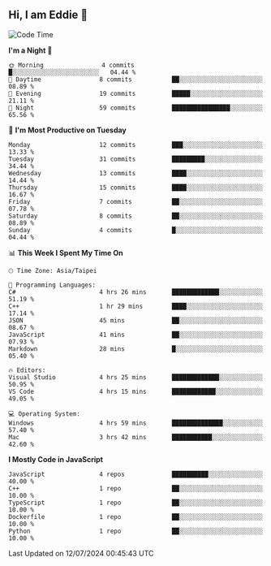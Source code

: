 ## Hi, I am Eddie 👋

<!--START_SECTION:waka-->
![Code Time](http://img.shields.io/badge/Code%20Time-194%20hrs%2027%20mins-blue)

**I'm a Night 🦉** 

```text
🌞 Morning                4 commits           █░░░░░░░░░░░░░░░░░░░░░░░░   04.44 % 
🌆 Daytime                8 commits           ██░░░░░░░░░░░░░░░░░░░░░░░   08.89 % 
🌃 Evening                19 commits          █████░░░░░░░░░░░░░░░░░░░░   21.11 % 
🌙 Night                  59 commits          ████████████████░░░░░░░░░   65.56 % 
```
📅 **I'm Most Productive on Tuesday** 

```text
Monday                   12 commits          ███░░░░░░░░░░░░░░░░░░░░░░   13.33 % 
Tuesday                  31 commits          █████████░░░░░░░░░░░░░░░░   34.44 % 
Wednesday                13 commits          ████░░░░░░░░░░░░░░░░░░░░░   14.44 % 
Thursday                 15 commits          ████░░░░░░░░░░░░░░░░░░░░░   16.67 % 
Friday                   7 commits           ██░░░░░░░░░░░░░░░░░░░░░░░   07.78 % 
Saturday                 8 commits           ██░░░░░░░░░░░░░░░░░░░░░░░   08.89 % 
Sunday                   4 commits           █░░░░░░░░░░░░░░░░░░░░░░░░   04.44 % 
```


📊 **This Week I Spent My Time On** 

```text
🕑︎ Time Zone: Asia/Taipei

💬 Programming Languages: 
C#                       4 hrs 26 mins       █████████████░░░░░░░░░░░░   51.19 % 
C++                      1 hr 29 mins        ████░░░░░░░░░░░░░░░░░░░░░   17.14 % 
JSON                     45 mins             ██░░░░░░░░░░░░░░░░░░░░░░░   08.67 % 
JavaScript               41 mins             ██░░░░░░░░░░░░░░░░░░░░░░░   07.93 % 
Markdown                 28 mins             █░░░░░░░░░░░░░░░░░░░░░░░░   05.40 % 

🔥 Editors: 
Visual Studio            4 hrs 25 mins       █████████████░░░░░░░░░░░░   50.95 % 
VS Code                  4 hrs 15 mins       ████████████░░░░░░░░░░░░░   49.05 % 

💻 Operating System: 
Windows                  4 hrs 59 mins       ██████████████░░░░░░░░░░░   57.40 % 
Mac                      3 hrs 42 mins       ███████████░░░░░░░░░░░░░░   42.60 % 
```

**I Mostly Code in JavaScript** 

```text
JavaScript               4 repos             ██████████░░░░░░░░░░░░░░░   40.00 % 
C++                      1 repo              ██░░░░░░░░░░░░░░░░░░░░░░░   10.00 % 
TypeScript               1 repo              ██░░░░░░░░░░░░░░░░░░░░░░░   10.00 % 
Dockerfile               1 repo              ██░░░░░░░░░░░░░░░░░░░░░░░   10.00 % 
Python                   1 repo              ██░░░░░░░░░░░░░░░░░░░░░░░   10.00 % 
```




 Last Updated on 12/07/2024 00:45:43 UTC
<!--END_SECTION:waka-->
